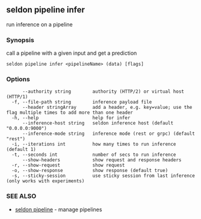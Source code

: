 ## seldon pipeline infer

run inference on a pipeline

### Synopsis

call a pipeline with a given input and get a prediction

```
seldon pipeline infer <pipelineName> (data) [flags]
```

### Options

```
      --authority string        authority (HTTP/2) or virtual host (HTTP/1)
  -f, --file-path string        inference payload file
      --header stringArray      add a header, e.g. key=value; use the flag multiple times to add more than one header
  -h, --help                    help for infer
      --inference-host string   seldon inference host (default "0.0.0.0:9000")
      --inference-mode string   inference mode (rest or grpc) (default "rest")
  -i, --iterations int          how many times to run inference (default 1)
  -t, --seconds int             number of secs to run inference
      --show-headers            show request and response headers
  -r, --show-request            show request
  -o, --show-response           show response (default true)
  -s, --sticky-session          use sticky session from last inference (only works with experiments)
```

### SEE ALSO

* [seldon pipeline](seldon_pipeline.md)	 - manage pipelines

